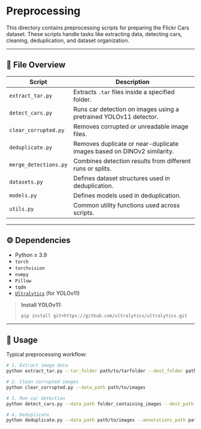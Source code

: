 # Preprocessing

This directory contains preprocessing scripts for preparing the Flickr Cars dataset. These scripts handle tasks like extracting data, detecting cars, cleaning, deduplication, and dataset organization.

---

## 📁 File Overview

| Script                | Description |
|-----------------------|-------------|
| `extract_tar.py`      | Extracts `.tar` files inside a specified folder. |
| `detect_cars.py`      | Runs car detection on images using a pretrained YOLOv11 detector. |
| `clear_corrupted.py`  | Removes corrupted or unreadable image files. |
| `deduplicate.py`      | Removes duplicate or near-duplicate images based on DINOv2 similarity. |
| `merge_detections.py` | Combines detection results from different runs or splits. |
| `datasets.py`         | Defines dataset structures used in deduplication. |
| `models.py`           | Defines models used in deduplication. |
| `utils.py`            | Common utility functions used across scripts. |

---

## ⚙️ Dependencies

- Python ≥ 3.9
- `torch`
- `torchvision`
- `numpy`
- `Pillow`
- `tqdm`
- [`Ultralytics`](https://github.com/ultralytics/ultralytics) (for YOLOv11)

> **Install YOLOv11:**
> ```bash
> pip install git+https://github.com/ultralytics/ultralytics.git
> ```

---

## 🚀 Usage

Typical preprocessing workflow:

```bash
# 1. Extract image data
python extract_tar.py --tar_folder path/to/tarfolder --dest_folder path/to/images

# 2. Clean corrupted images
python clear_corrupted.py --data_path path/to/images

# 3. Run car detection
python detect_cars.py --data_path folder_containing_images --dest_path folder_containing_detections

# 4. Deduplicate
python deduplicate.py --data_path path/to/images --annotations_path path/to/car_detections --dest_path path/to/deduplication_results
